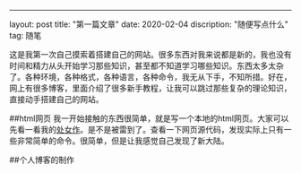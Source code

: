 ---
layout: post
title: "第一篇文章"
date: 2020-02-04
discription: "随便写点什么"
tag: 随笔

这是我第一次自己摸索着搭建自己的网站。很多东西对我来说都是新的，我也没有时间和精力从头开始学习那些知识，甚至都不知道学习哪些知识。东西太多太杂了。各种环境，各种格式，各种语言，各种命令，我无从下手，不知所措。好在，网上有很多博客，里面介绍了很多新手教程，让我可以跳过那些复杂的理论知识，直接动手搭建自己的网站。


##html网页
我一开始接触的东西很简单，就是写一个本地的html网页。大家可以先看一看我的[处女作](http://kuailejiejie.site/html/xyz)。是不是被雷到了。查看一下网页源代码，发现实际上只有一些非常简单的命令。很简单，但是让我感觉自己发现了新大陆。

##个人博客的制作
